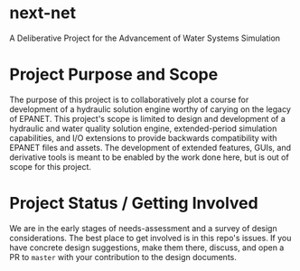 # next-net
A Deliberative Project for the Advancement of Water Systems Simulation

# Project Purpose and Scope
The purpose of this project is to collaboratively plot a course for development of a hydraulic solution engine worthy of carying on the legacy of EPANET. This project's scope is limited to design and development of a hydraulic and water quality solution engine, extended-period simulation capabilities, and I/O extensions to provide backwards compatibility with EPANET files and assets. The development of extended features, GUIs, and derivative tools is meant to be enabled by the work done here, but is out of scope for this project.

# Project Status / Getting Involved
We are in the early stages of needs-assessment and a survey of design considerations. The best place to get involved is in this repo's issues. If you have concrete design suggestions, make them there, discuss, and open a PR to `master` with your contribution to the design documents.

